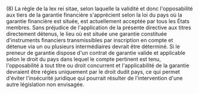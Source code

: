 (8) La règle de la lex rei sitae, selon laquelle la validité et donc l'opposabilité aux tiers de la garantie financière s'apprécient selon la loi du pays où la garantie financière est située, est actuellement acceptée par tous les États membres. Sans préjudice de l'application de la présente directive aux titres directement détenus, le lieu où est située une garantie constituée d'instruments financiers transmissibles par inscription en compte et détenue via un ou plusieurs intermédiaires devrait être déterminé. Si le preneur de garantie dispose d'un contrat de garantie valide et applicable selon le droit du pays dans lequel le compte pertinent est tenu, l'opposabilité à tout titre ou droit concurrent et l'applicabilité de la garantie devraient être régies uniquement par le droit dudit pays, ce qui permet d'éviter l'insécurité juridique qui pourrait résulter de l'intervention d'une autre législation non envisagée.